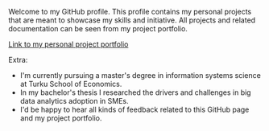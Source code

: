 Welcome to my GitHub profile. This profile contains my personal projects that are meant to showcase my skills and initiative. All projects and related documentation can be seen from my project portfolio.

[Link to my personal project portfolio](https://github.com/max-montin/ProjectPortfolio#project-portfolio)

Extra:
- I'm currently pursuing a master's degree in information systems science at Turku School of Economics.
- In my bachelor's thesis I researched the drivers and challenges in big data analytics adoption in SMEs.
- I'd be happy to hear all kinds of feedback related to this GitHub page and my project portfolio.
